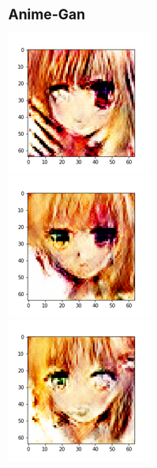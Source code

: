 # Anime-Gan
![Example 1](examples/10000.png)<!-- -->
![Example 2](examples/9236.png)<!-- -->
![Example 3](examples/9435.png)<!-- -->
